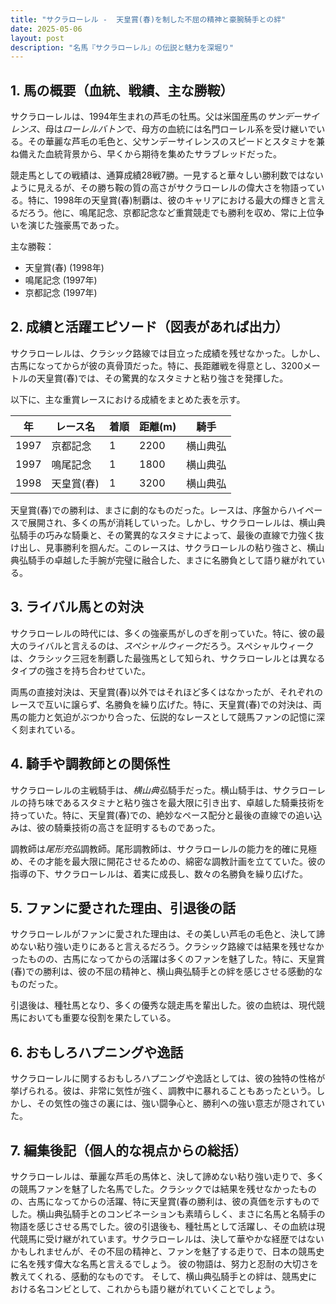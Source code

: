 ```yaml
---
title: "サクラローレル -  天皇賞(春)を制した不屈の精神と豪腕騎手との絆"
date: 2025-05-06
layout: post
description: "名馬『サクラローレル』の伝説と魅力を深堀り"
---
```


## 1. 馬の概要（血統、戦績、主な勝鞍）

サクラローレルは、1994年生まれの芦毛の牡馬。父は米国産馬の*サンデーサイレンス*、母は*ローレルバトン*で、母方の血統には名門ローレル系を受け継いでいる。その華麗な芦毛の毛色と、父サンデーサイレンスのスピードとスタミナを兼ね備えた血統背景から、早くから期待を集めたサラブレッドだった。

競走馬としての戦績は、通算成績28戦7勝。一見すると華々しい勝利数ではないように見えるが、その勝ち鞍の質の高さがサクラローレルの偉大さを物語っている。特に、1998年の天皇賞(春)制覇は、彼のキャリアにおける最大の輝きと言えるだろう。他に、鳴尾記念、京都記念など重賞競走でも勝利を収め、常に上位争いを演じた強豪馬であった。

主な勝鞍：

* 天皇賞(春) (1998年)
* 鳴尾記念 (1997年)
* 京都記念 (1997年)


## 2. 成績と活躍エピソード（図表があれば出力）

サクラローレルは、クラシック路線では目立った成績を残せなかった。しかし、古馬になってからが彼の真骨頂だった。特に、長距離戦を得意とし、3200メートルの天皇賞(春)では、その驚異的なスタミナと粘り強さを発揮した。

以下に、主な重賞レースにおける成績をまとめた表を示す。

| 年 | レース名          | 着順 | 距離(m) | 騎手       |
|---|-----------------|-----|---------|------------|
| 1997 | 京都記念          | 1   | 2200    | 横山典弘     |
| 1997 | 鳴尾記念          | 1   | 1800    | 横山典弘     |
| 1998 | 天皇賞(春)       | 1   | 3200    | 横山典弘     |


天皇賞(春)での勝利は、まさに劇的なものだった。レースは、序盤からハイペースで展開され、多くの馬が消耗していった。しかし、サクラローレルは、横山典弘騎手の巧みな騎乗と、その驚異的なスタミナによって、最後の直線で力強く抜け出し、見事勝利を掴んだ。このレースは、サクラローレルの粘り強さと、横山典弘騎手の卓越した手腕が完璧に融合した、まさに名勝負として語り継がれている。


## 3. ライバル馬との対決

サクラローレルの時代には、多くの強豪馬がしのぎを削っていた。特に、彼の最大のライバルと言えるのは、*スペシャルウィーク*だろう。スペシャルウィークは、クラシック三冠を制覇した最強馬として知られ、サクラローレルとは異なるタイプの強さを持ち合わせていた。

両馬の直接対決は、天皇賞(春)以外ではそれほど多くはなかったが、それぞれのレースで互いに譲らず、名勝負を繰り広げた。特に、天皇賞(春)での対決は、両馬の能力と気迫がぶつかり合った、伝説的なレースとして競馬ファンの記憶に深く刻まれている。


## 4. 騎手や調教師との関係性

サクラローレルの主戦騎手は、*横山典弘*騎手だった。横山騎手は、サクラローレルの持ち味であるスタミナと粘り強さを最大限に引き出す、卓越した騎乗技術を持っていた。特に、天皇賞(春)での、絶妙なペース配分と最後の直線での追い込みは、彼の騎乗技術の高さを証明するものであった。

調教師は*尾形充弘*調教師。尾形調教師は、サクラローレルの能力を的確に見極め、その才能を最大限に開花させるための、綿密な調教計画を立てていた。彼の指導の下、サクラローレルは、着実に成長し、数々の名勝負を繰り広げた。


## 5. ファンに愛された理由、引退後の話

サクラローレルがファンに愛された理由は、その美しい芦毛の毛色と、決して諦めない粘り強い走りにあると言えるだろう。クラシック路線では結果を残せなかったものの、古馬になってからの活躍は多くのファンを魅了した。特に、天皇賞(春)での勝利は、彼の不屈の精神と、横山典弘騎手との絆を感じさせる感動的なものだった。

引退後は、種牡馬となり、多くの優秀な競走馬を輩出した。彼の血統は、現代競馬においても重要な役割を果たしている。


## 6. おもしろハプニングや逸話

サクラローレルに関するおもしろハプニングや逸話としては、彼の独特の性格が挙げられる。彼は、非常に気性が強く、調教中に暴れることもあったという。しかし、その気性の強さの裏には、強い闘争心と、勝利への強い意志が隠されていた。


## 7. 編集後記（個人的な視点からの総括）

サクラローレルは、華麗な芦毛の馬体と、決して諦めない粘り強い走りで、多くの競馬ファンを魅了した名馬でした。クラシックでは結果を残せなかったものの、古馬になってからの活躍、特に天皇賞(春の勝利は、彼の真価を示すものでした。横山典弘騎手とのコンビネーションも素晴らしく、まさに名馬と名騎手の物語を感じさせる馬でした。彼の引退後も、種牡馬として活躍し、その血統は現代競馬に受け継がれています。サクラローレルは、決して華やかな経歴ではないかもしれませんが、その不屈の精神と、ファンを魅了する走りで、日本の競馬史に名を残す偉大な名馬と言えるでしょう。  彼の物語は、努力と忍耐の大切さを教えてくれる、感動的なものです。  そして、横山典弘騎手との絆は、競馬史における名コンビとして、これからも語り継がれていくことでしょう。
